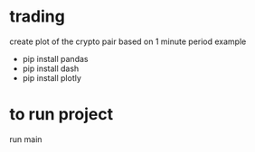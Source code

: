 # trading
create plot of the crypto pair based on 1 minute period example

- pip install pandas
- pip install dash
- pip install plotly

# to run project 
run main 

